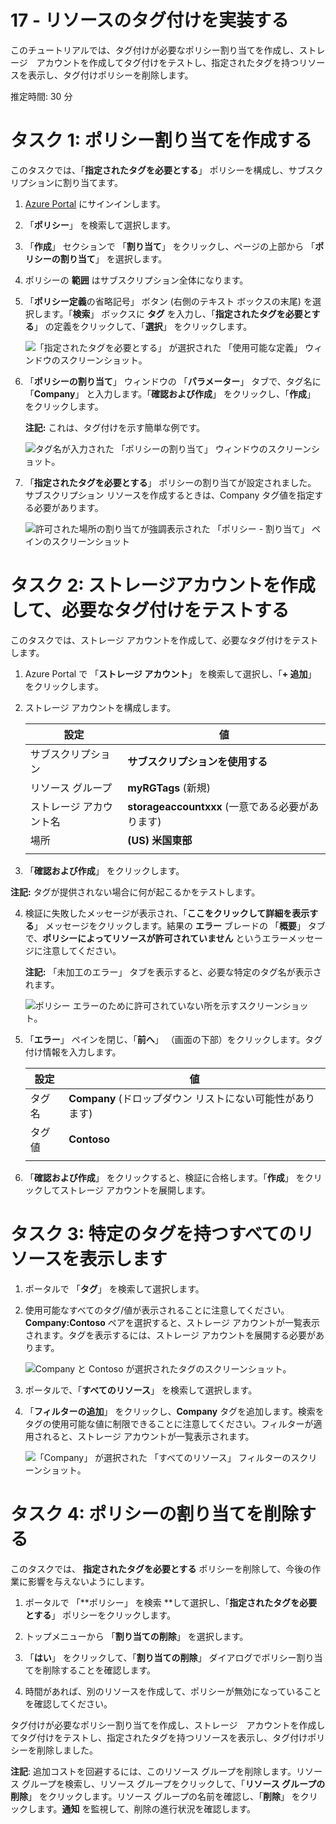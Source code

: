 ﻿---
wts:
    title: '17 - リソースのタグ付けを実装する'
    module: 'モジュール 03 - セキュリティ、プライバシー、コンプライアンス、および信頼性'
---
# 17 - リソースのタグ付けを実装する

このチュートリアルでは、タグ付けが必要なポリシー割り当てを作成し、ストレージ　アカウントを作成してタグ付けをテストし、指定されたタグを持つリソースを表示し、タグ付けポリシーを削除します。

推定時間: 30 分

# タスク 1: ポリシー割り当てを作成する

このタスクでは、「**指定されたタグを必要とする**」 ポリシーを構成し、サブスクリプションに割り当てます。 

1. [Azure Portal](https://portal.azure.com) にサインインします。

2. 「**ポリシー**」 を検索して選択します。 

3. 「**作成**」 セクションで 「**割り当て**」 をクリックし、ページの上部から 「**ポリシーの割り当て**」 を選択します。

4. ポリシーの **範囲** はサブスクリプション全体になります。 

5. 「**ポリシー定義**の省略記号」 ボタン (右側のテキスト ボックスの末尾) を選択します。「**検索**」 ボックスに **タグ** を入力し、「**指定されたタグを必要とする**」 の定義をクリックして、「**選択**」 をクリックします。

   ![「指定されたタグを必要とする」 が選択された 「使用可能な定義」 ウィンドウのスクリーンショット。](../images/1701.png)

6.  「**ポリシーの割り当て**」 ウィンドウの 「**パラメーター**」 タブで、タグ名に 「**Company**」 と入力します。「**確認および作成**」 をクリックし、「**作成**」 をクリックします。

    **注記:** これは、タグ付けを示す簡単な例です。 

    ![タグ名が入力された 「ポリシーの割り当て」 ウィンドウのスクリーンショット。](../images/1702.png)

7. 「**指定されたタグを必要とする**」 ポリシーの割り当てが設定されました。  サブスクリプション リソースを作成するときは、Company タグ値を指定する必要があります。

   ![許可された場所の割り当てが強調表示された 「ポリシー - 割り当て」 ペインのスクリーンショット](../images/1703.png)

# タスク 2: ストレージアカウントを作成して、必要なタグ付けをテストする

このタスクでは、ストレージ アカウントを作成して、必要なタグ付けをテストします。 

1. Azure Portal で 「**ストレージ アカウント**」 を検索して選択し、「**+ 追加**」 をクリックします。   

2. ストレージ アカウントを構成します。 

    | 設定 | 値 | 
    | --- | --- |
    | サブスクリプション | **サブスクリプションを使用する** |
    | リソース グループ | **myRGTags** (新規) |
    | ストレージ アカウント名 | **storageaccountxxx** (一意である必要があります) |
    | 場所 | **(US) 米国東部** |
    | | |

3. 「**確認および作成**」 をクリックします。 

**注記:** タグが提供されない場合に何が起こるかをテストします。 

4. 検証に失敗したメッセージが表示され、「**ここをクリックして詳細を表示する**」 メッセージをクリックします。結果の **エラー** ブレードの 「**概要**」 タブで、**ポリシーによってリソースが許可されていません** というエラーメッセージに注意してください。

    **注記:** 「未加工のエラー」 タブを表示すると、必要な特定のタグ名が表示されます。 

    ![ポリシー エラーのために許可されていない所を示すスクリーンショット。](../images/1704.png)

5. 「**エラー**」 ペインを閉じ、「**前へ**」 （画面の下部）をクリックします。タグ付け情報を入力します。 

    | 設定 | 値 | 
    | --- | --- |
    | タグ名 | **Company** (ドロップダウン リストにない可能性があります) |
    | タグ値 | **Contoso** |
    | | |

6. 「**確認および作成**」 をクリックすると、検証に合格します。「**作成**」 をクリックしてストレージ アカウントを展開します。  

# タスク 3: 特定のタグを持つすべてのリソースを表示します

1. ポータルで 「**タグ**」 を検索して選択します。

2. 使用可能なすべてのタグ/値が表示されることに注意してください。**Company:Contoso** ペアを選択すると、ストレージ アカウントが一覧表示されます。タグを表示するには、ストレージ アカウントを展開する必要があります。 

   ![Company と Contoso が選択されたタグのスクリーンショット。](../images/1705.png)

3. ポータルで、「**すべてのリソース**」 を検索して選択します。

4. 「**フィルターの追加**」 をクリックし、**Company** タグを追加します。検索をタグの使用可能な値に制限できることに注意してください。フィルターが適用されると、ストレージ アカウントが一覧表示されます。

    ![「Company」 が選択された 「すべてのリソース」 フィルターのスクリーンショット。](../images/1706.png)

# タスク 4: ポリシーの割り当てを削除する

このタスクでは、 **指定されたタグを必要とする** ポリシーを削除して、今後の作業に影響を与えないようにします。 

1. ポータルで 「**ポリシー」 を検索 **して選択し、「**指定されたタグを必要とする**」 ポリシーをクリックします。 

2. トップメニューから 「**割り当ての削除**」 を選択します。

3. 「**はい**」 をクリックして、「**割り当ての削除**」 ダイアログでポリシー割り当てを削除することを確認します。

4. 時間があれば、別のリソースを作成して、ポリシーが無効になっていることを確認してください。

タグ付けが必要なポリシー割り当てを作成し、ストレージ　アカウントを作成してタグ付けをテストし、指定されたタグを持つリソースを表示し、タグ付けポリシーを削除しました。


**注記**: 追加コストを回避するには、このリソース グループを削除します。リソース グループを検索し、リソース グループをクリックして、「**リソース グループの削除**」 をクリックします。リソース グループの名前を確認し、「**削除**」 をクリックします。**通知** を監視して、削除の進行状況を確認します。